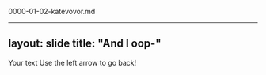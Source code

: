 0000-01-02-katevovor.md

---
layout: slide
title: "And I oop-"
---
Your text
Use the left arrow to go back!
